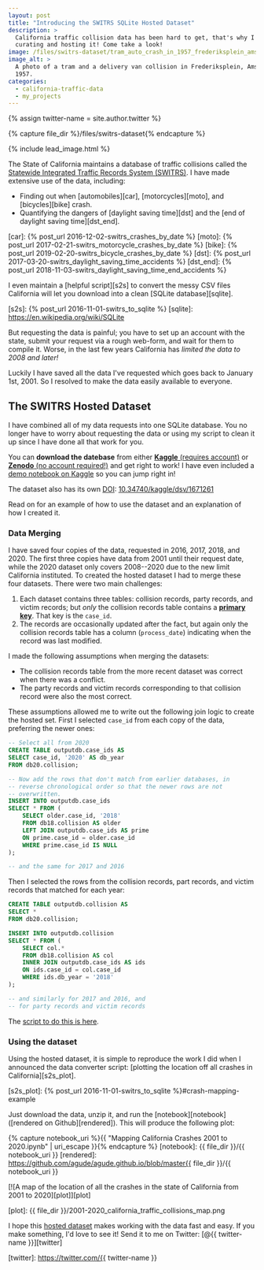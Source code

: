 ```yaml
---
layout: post
title: "Introducing the SWITRS SQLite Hosted Dataset"
description: >
  California traffic collision data has been hard to get, that's why I am now
  curating and hosting it! Come take a look!
image: /files/switrs-dataset/tram_auto_crash_in_1957_frederiksplein_amsterdam.jpg
image_alt: >
  A photo of a tram and a delivery van collision in Frederiksplein, Amsterdam,
  1957.
categories: 
  - california-traffic-data 
  - my_projects
---
```


{% assign twitter-name = site.author.twitter %}

{% capture file_dir %}/files/switrs-dataset{% endcapture %}

{% include lead_image.html %}

The State of California maintains a database of traffic collisions called the
[Statewide Integrated Traffic Records System (SWITRS)][switrs]. I have made
extensive use of the data, including:

[switrs]: http://iswitrs.chp.ca.gov/Reports/jsp/userLogin.jsp

- Finding out when [automobiles][car], [motorcycles][moto], and
  [bicycles][bike] crash.
- Quantifying the dangers of [daylight saving time][dst] and the [end of
  daylight saving time][dst_end].

[car]: {% post_url 2016-12-02-switrs_crashes_by_date %}
[moto]: {% post_url 2017-02-21-switrs_motorcycle_crashes_by_date %}
[bike]: {% post_url 2019-02-20-switrs_bicycle_crashes_by_date %}
[dst]: {% post_url 2017-03-20-switrs_daylight_saving_time_accidents %}
[dst_end]: {% post_url 2018-11-03-switrs_daylight_saving_time_end_accidents %}

I even maintain a [helpful script][s2s] to convert the messy CSV files
California will let you download into a clean [SQLite database][sqlite].

[s2s]: {% post_url 2016-11-01-switrs_to_sqlite %}
[sqlite]: https://en.wikipedia.org/wiki/SQLite

But requesting the data is painful; you have to set up an account with the
state, submit your request via a rough web-form, and wait for them to compile
it. Worse, in the last few years California has _limited the data to 2008 and
later!_

Luckily I have saved all the data I've requested which goes back to January
1st, 2001. So I resolved to make the data easily available to everyone.

## The SWITRS Hosted Dataset

I have combined all of my data requests into one SQLite database. You no
longer have to worry about requesting the data or using my script to clean it
up since I have done all that work for you.

You can **download the datebase** from either [**Kaggle** (requires
account)][db_link] or [**Zenodo** (no account required!)][zen_link] and get
right to work! I have even included a [demo notebook on Kaggle][demo_nb] so
you can jump right in!

[db_link]: https://www.kaggle.com/alexgude/california-traffic-collision-data-from-switrs
[zen_link]: https://zenodo.org/record/4284843
[demo_nb]: https://www.kaggle.com/alexgude/starter-california-traffic-collisions-from-switrs

The dataset also has its own [DOI][doi]: [10.34740/kaggle/dsv/1671261][my_doi]

[doi]: https://en.wikipedia.org/wiki/Digital_object_identifier
[my_doi]: https://www.doi.org/10.34740/kaggle/dsv/1671261

Read on for an example of how to use the dataset and an explanation of how I
created it.

### Data Merging

I have saved four copies of the data, requested in 2016, 2017, 2018, and 2020.
The first three copies have data from 2001 until their request date, while the
2020 dataset only covers 2008--2020 due to the new limit California
instituted. To created the hosted dataset I had to merge these four datasets.
There were two main challenges:

1. Each dataset contains three tables: collision records, party records, and
   victim records; but _only_ the collision records table contains a
   [**primary key**][primary_key]. That key is the `case_id`.
2. The records are occasionally updated after the fact, but again only the
   collision records table has a column (`process_date`) indicating when the
   record was last modified.

[primary_key]: https://en.wikipedia.org/wiki/Primary_key

I made the following assumptions when merging the datasets: 

- The collision records table from the more recent dataset was correct when
  there was a conflict.
- The party records and victim records corresponding to that collision record
  were also the most correct.

These assumptions allowed me to write out the following join logic to create
the hosted set. First I selected `case_id` from each copy of the data,
preferring the newer ones:

```sql
-- Select all from 2020
CREATE TABLE outputdb.case_ids AS 
SELECT case_id, '2020' AS db_year
FROM db20.collision;

-- Now add the rows that don't match from earlier databases, in
-- reverse chronological order so that the newer rows are not
-- overwritten.
INSERT INTO outputdb.case_ids
SELECT * FROM (
    SELECT older.case_id, '2018'
    FROM db18.collision AS older
    LEFT JOIN outputdb.case_ids AS prime
    ON prime.case_id = older.case_id
    WHERE prime.case_id IS NULL
);

-- and the same for 2017 and 2016
```

Then I selected the rows from the collision records, part records, and victim
records that matched for each year:

```sql
CREATE TABLE outputdb.collision AS
SELECT *
FROM db20.collision;

INSERT INTO outputdb.collision
SELECT * FROM (
    SELECT col.*
    FROM db18.collision AS col
    INNER JOIN outputdb.case_ids AS ids
    ON ids.case_id = col.case_id
    WHERE ids.db_year = '2018'
);

-- and similarly for 2017 and 2016, and
-- for party records and victim records
```

The [script to do this is here][script].

[script]: https://github.com/agude/SWITRS-to-SQLite/blob/master/scripts/combine_databases.sql

### Using the dataset

Using the hosted dataset, it is simple to reproduce the work I did when I
announced the data converter script: [plotting the location off all crashes in
California][s2s_plot].

[s2s_plot]: {% post_url 2016-11-01-switrs_to_sqlite %}#crash-mapping-example

Just download the data, unzip it, and run the [notebook][notebook] ([rendered
on Github][rendered]). This will produce the following plot:

{% capture notebook_uri %}{{ "Mapping California Crashes 2001 to 2020.ipynb" | uri_escape }}{% endcapture %} 
[notebook]: {{ file_dir }}/{{ notebook_uri }}
[rendered]: https://github.com/agude/agude.github.io/blob/master{{ file_dir }}/{{ notebook_uri }}

[![A map of the location of all the crashes in the state of California from
2001 to 2020][plot]][plot]

[plot]: {{ file_dir }}/2001-2020_california_traffic_collisions_map.png

I hope this [hosted dataset][db_link] makes working with the data fast and
easy. If you make something, I'd love to see it! Send it to me on Twitter:
[@{{ twitter-name }}][twitter]

[twitter]: https://twitter.com/{{ twitter-name }}
